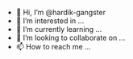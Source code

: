 - 👋 Hi, I’m @hardik-gangster
- 👀 I’m interested in ...
- 🌱 I’m currently learning ...
- 💞️ I’m looking to collaborate on ...
- 📫 How to reach me ...

<!---
hardik-gangster/hardik-gangster is a ✨ special ✨ repository because its `README.md` (this file) appears on your GitHub profile.
You can click the Preview link to take a look at your changes.
--->
